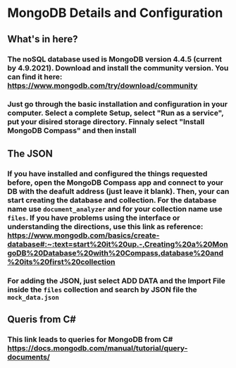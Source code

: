 # MongoDB Details and Configuration

## What's in here?

### The noSQL database used is MongoDB version 4.4.5 (current by 4.9.2021). Download and install the community version. You can find it here: <https://www.mongodb.com/try/download/community>

### Just go through the basic installation and configuration in your computer. Select a complete Setup, select "Run as a service", put your disired storage directory. Finnaly select "Install MongoDB Compass" and then install

## The JSON

### If you have installed and configured the things requested before, open the MongoDB Compass app and connect to your DB with the deafult address (just leave it blank). Then, your can start creating the database and collection. For the database name use ``document_analyzer`` and for your collection name use ``files``. If you have problems using the interface or understanding the directions, use this link as reference: <https://www.mongodb.com/basics/create-database#:~:text=start%20it%20up.-,Creating%20a%20MongoDB%20Database%20with%20Compass,database%20and%20its%20first%20collection>

### For adding the JSON, just select ADD DATA and the Import File inside the ``files`` collection and search by JSON file the ``mock_data.json``

## Queris from C\#

### This link leads to queries for MongoDB from C# <https://docs.mongodb.com/manual/tutorial/query-documents/>
